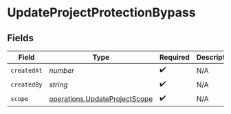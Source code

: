 # UpdateProjectProtectionBypass


## Fields

| Field                                                                          | Type                                                                           | Required                                                                       | Description                                                                    |
| ------------------------------------------------------------------------------ | ------------------------------------------------------------------------------ | ------------------------------------------------------------------------------ | ------------------------------------------------------------------------------ |
| `createdAt`                                                                    | *number*                                                                       | :heavy_check_mark:                                                             | N/A                                                                            |
| `createdBy`                                                                    | *string*                                                                       | :heavy_check_mark:                                                             | N/A                                                                            |
| `scope`                                                                        | [operations.UpdateProjectScope](../../models/operations/updateprojectscope.md) | :heavy_check_mark:                                                             | N/A                                                                            |